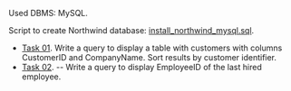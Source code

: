 Used DBMS: MySQL.

Script to create Northwind database: [install_northwind_mysql.sql](install_northwind_mysql.sql).

- [Task 01](Task01.sql). Write a query to display a table with customers with columns CustomerID and CompanyName. Sort results by customer identifier.
- [Task 02](Task02.sql). -- Write a query to display EmployeeID of the last hired employee.

